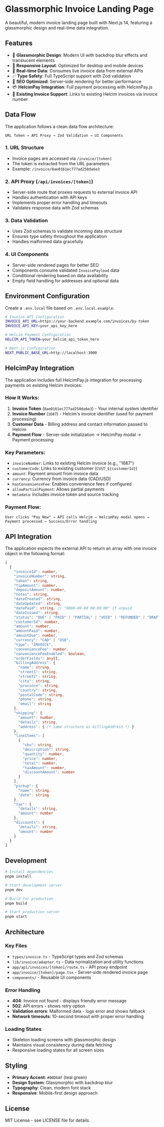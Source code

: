 # Glassmorphic Invoice Landing Page

A beautiful, modern invoice landing page built with Next.js 14, featuring a glassmorphic design and real-time data integration.

## Features

- 🎨 **Glassmorphic Design**: Modern UI with backdrop blur effects and translucent elements
- 📱 **Responsive Layout**: Optimized for desktop and mobile devices
- 🔄 **Real-time Data**: Consumes live invoice data from external APIs
- ✅ **Type Safety**: Full TypeScript support with Zod validation
- 🎯 **SEO Optimized**: Server-side rendering for better performance
- 💳 **HelcimPay Integration**: Full payment processing with HelcimPay.js
- 🏢 **Existing Invoice Support**: Links to existing Helcim invoices via invoice number

## Data Flow

The application follows a clean data flow architecture:

```
URL Token → API Proxy → Zod Validation → UI Components
```

### 1. URL Structure
- Invoice pages are accessed via `/invoice/[token]`
- The token is extracted from the URL parameters
- Example: `/invoice/8ae0161ec777ad250da6e3`

### 2. API Proxy (`/api/invoices/[token]`)
- Server-side route that proxies requests to external invoice API
- Handles authentication with API keys
- Implements proper error handling and timeouts
- Validates response data with Zod schemas

### 3. Data Validation
- Uses Zod schemas to validate incoming data structure
- Ensures type safety throughout the application
- Handles malformed data gracefully

### 4. UI Components
- Server-side rendered pages for better SEO
- Components consume validated `InvoicePayload` data
- Conditional rendering based on data availability
- Empty field handling for addresses and optional data

## Environment Configuration

Create a `.env.local` file based on `.env.local.example`:

```bash
# Invoice API Configuration
INVOICE_API_URL=https://your-backend.example.com/invoices/by-token
INVOICE_API_KEY=your_api_key_here

# Helcim Payment Configuration
HELCIM_API_TOKEN=your_helcim_api_token_here

# Next.js Configuration
NEXT_PUBLIC_BASE_URL=http://localhost:3000
```

## HelcimPay Integration

The application includes full HelcimPay.js integration for processing payments on existing Helcim invoices:

### **How It Works:**
1. **Invoice Token** (`8ae0161ec777ad250da6e3`) - Your internal system identifier
2. **Invoice Number** (`1687`) - Helcim's invoice identifier (used for payment processing)
3. **Customer Data** - Billing address and contact information passed to Helcim
4. **Payment Flow** - Server-side initialization → HelcimPay modal → Payment processing

### **Key Parameters:**
- `invoiceNumber`: Links to existing Helcim invoice (e.g., "1687")
- `customerCode`: Links to existing customer (`CUST_${customerId}`)
- `amount`: Payment amount from invoice data
- `currency`: Currency from invoice data (CAD/USD)
- `hasConvenienceFee`: Enables convenience fees if configured
- `allowPartialPayment`: Allows partial payments
- `metadata`: Includes invoice token and source tracking

### **Payment Flow:**
```
User clicks "Pay Now" → API calls Helcim → HelcimPay modal opens → Payment processed → Success/Error handling
```

## API Integration

The application expects the external API to return an array with one invoice object in the following format:

```typescript
[
  {
    "invoiceId": number,
    "invoiceNumber": string,
    "token": string,
    "tipAmount": number,
    "depositAmount": number,
    "notes": string,
    "dateCreated": string,
    "dateUpdated": string,
    "datePaid": string, // "0000-00-00 00:00:00" if unpaid
    "dateIssued": string,
    "status": "DUE" | "PAID" | "PARTIAL" | "VOID" | "REFUNDED" | "DRAFT" | "SENT",
    "customerId": number,
    "amount": number,
    "amountPaid": number,
    "amountDue": number,
    "currency": "CAD" | "USD",
    "type": "INVOICE",
    "convenienceFee": number,
    "convenienceFeeEnabled": boolean,
    "orderFields": any[],
    "billingAddress": {
      "name": string,
      "street1": string,
      "street2": string,
      "city": string,
      "province": string,
      "country": string,
      "postalCode": string,
      "phone": string,
      "email": string
    },
    "shipping": {
      "amount": number,
      "details": string,
      "address": { /* same structure as billingAddress */ }
    },
    "lineItems": [
      {
        "sku": string,
        "description": string,
        "quantity": number,
        "price": number,
        "total": number,
        "taxAmount": number,
        "discountAmount": number
      }
    ],
    "pickup": {
      "name": string,
      "date": string
    },
    "tax": {
      "details": string,
      "amount": number
    },
    "discounts": {
      "details": string,
      "amount": number
    }
  }
]
```

## Development

```bash
# Install dependencies
pnpm install

# Start development server
pnpm dev

# Build for production
pnpm build

# Start production server
pnpm start
```

## Architecture

### Key Files

- `types/invoice.ts` - TypeScript types and Zod schemas
- `lib/invoice/adapter.ts` - Data normalization and utility functions
- `app/api/invoices/[token]/route.ts` - API proxy endpoint
- `app/invoice/[token]/page.tsx` - Server-side rendered invoice page
- `components/` - Reusable UI components

### Error Handling

- **404**: Invoice not found - displays friendly error message
- **502**: API errors - shows retry option
- **Validation errors**: Malformed data - logs error and shows fallback
- **Network timeouts**: 10-second timeout with proper error handling

### Loading States

- Skeleton loading screens with glassmorphic design
- Maintains visual consistency during data fetching
- Responsive loading states for all screen sizes

## Styling

- **Primary Accent**: `#00D6AF` (teal green)
- **Design System**: Glassmorphic with backdrop blur
- **Typography**: Clean, modern font stack
- **Responsive**: Mobile-first design approach

## License

MIT License - see LICENSE file for details.
